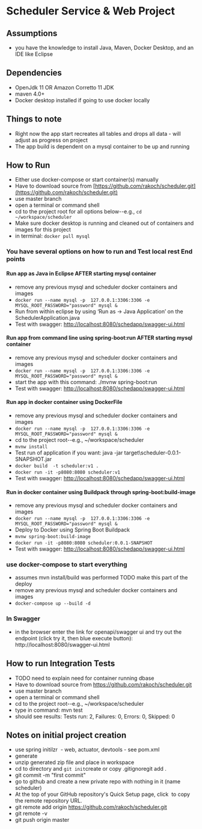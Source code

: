 # Scheduler Service & Web Project
## Assumptions
- you have the knowledge to install Java, Maven, Docker Desktop, and an IDE like Eclipse

## Dependencies
- OpenJdk 11 OR Amazon Corretto 11 JDK
- maven 4.0+
- Docker desktop installed if going to use docker locally

## Things to note
- Right now the app start recreates all tables and drops all data - will adjust as progress on project
- The app build is dependent on a mysql container to be up and running

## How to Run
- Either use docker-compose or start container(s) manually
- Have to download source from [https://github.com/rakoch/scheduler.git](https://github.com/rakoch/scheduler.git)
- use master branch
- open a terminal or command shell
- cd to the project root for all options below--e.g., `cd ~/workspace/scheduler`
- Make sure docker desktop is running and cleaned out of containers and images for this project
- in terminal:  `docker pull mysql`

### You have several options on how to run and Test local rest End points
#### Run app as Java in Eclipse AFTER starting mysql container
- remove any previous mysql and scheduler docker containers and images
- `docker run --name mysql -p  127.0.0.1:3306:3306 -e MYSQL_ROOT_PASSWORD="password" mysql &`
- Run from within eclipse by using ‘Run as -> Java Application’ on the SchedulerApplication.java
- Test with swagger: [http://localhost:8080/schedapp/swagger-ui.html](http://localhost:8080/schedapp/swagger-ui.html)

#### Run app from command line using spring-boot:run AFTER starting mysql container
- remove any previous mysql and scheduler docker containers and images
- `docker run --name mysql -p  127.0.0.1:3306:3306 -e MYSQL_ROOT_PASSWORD="password" mysql &`
- start the app with this command: ./mvnw spring-boot:run
- Test with swagger: [http://localhost:8080/schedapp/swagger-ui.html](http://localhost:8080/schedapp/swagger-ui.html)

#### Run app in docker container using DockerFile
- remove any previous mysql and scheduler docker containers and images
- `docker run --name mysql -p  127.0.0.1:3306:3306 -e MYSQL_ROOT_PASSWORD="password" mysql &`
- cd to the project root--e.g., ~/workspace/scheduler
- `mvnw install`
- Test run of application if you want: java -jar target\scheduler-0.0.1-SNAPSHOT.jar
- `docker build  -t scheduler:v1 .`
- `docker run -it -p8080:8080 scheduler:v1`
- Test with swagger: [http://localhost:8080/schedapp/swagger-ui.html](http://localhost:8080/schedapp/swagger-ui.html)

#### Run in docker container using Buildpack through spring-boot:build-image
- remove any previous mysql and scheduler docker containers and images
- `docker run --name mysql -p  127.0.0.1:3306:3306 -e MYSQL_ROOT_PASSWORD="password" mysql &`
- Deploy to Docker using Spring Boot Buildpack
- `mvnw spring-boot:build-image`
- `docker run -it -p8080:8080 scheduler:0.0.1-SNAPSHOT`
- Test with swagger: [http://localhost:8080/schedapp/swagger-ui.html](http://localhost:8080/schedapp/swagger-ui.html)

### use docker-compose to start everything
- assumes mvn install/build was performed TODO make this part of the deploy
- remove any previous mysql and scheduler docker containers and images
- `docker-compose up --build -d`

### In Swagger
- in the browser enter the link for openapi/swagger ui and try out the endpoint (click try it, then blue execute button): http://localhost:8080/swagger-ui.html

## How to run Integration Tests
- TODO need to explain need for container running dbase
- Have to download source from https://github.com/rakoch/scheduler.git
- use master branch
- open a terminal or command shell
- cd to the project root--e.g., ~/workspace/scheduler
- type in command: mvn test
- should see results: Tests run: 2, Failures: 0, Errors: 0, Skipped: 0

## Notes on initial project creation
- use spring initilzr  - web, actuator, devtools - see pom.xml
- generate
- unzip generated zip file and place in workspace
- cd to directory and `git init`create or copy .gitignoregit add .
- git commit -m "first commit"
- go to github and create a new private repo with nothing in it (name scheduler)
- At the top of your GitHub repository's Quick Setup page, click  to copy the remote repository URL.
- git remote add origin https://github.com/rakoch/scheduler.git
- git remote -v
- git push origin master
